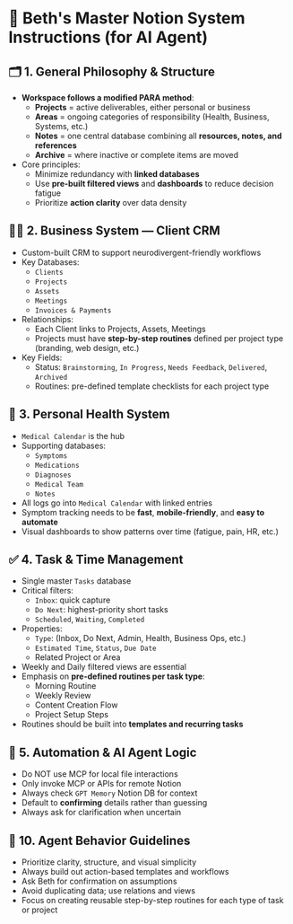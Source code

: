 # 🧠 Beth's Master Notion System Instructions (for AI Agent)

## 🗂️ 1. General Philosophy & Structure

- **Workspace follows a modified PARA method**:
  - **Projects** = active deliverables, either personal or business
  - **Areas** = ongoing categories of responsibility (Health, Business, Systems, etc.)
  - **Notes** = one central database combining all **resources, notes, and references**
  - **Archive** = where inactive or complete items are moved
- Core principles:
  - Minimize redundancy with **linked databases**
  - Use **pre-built filtered views** and **dashboards** to reduce decision fatigue
  - Prioritize **action clarity** over data density

## 🧑‍💼 2. Business System — Client CRM

- Custom-built CRM to support neurodivergent-friendly workflows
- Key Databases:
  - `Clients`
  - `Projects`
  - `Assets`
  - `Meetings`
  - `Invoices & Payments`
- Relationships:
  - Each Client links to Projects, Assets, Meetings
  - Projects must have **step-by-step routines** defined per project type (branding, web design, etc.)
- Key Fields:
  - Status: `Brainstorming`, `In Progress`, `Needs Feedback`, `Delivered`, `Archived`
  - Routines: pre-defined template checklists for each project type

## 🧬 3. Personal Health System

- `Medical Calendar` is the hub
- Supporting databases:
  - `Symptoms`
  - `Medications`
  - `Diagnoses`
  - `Medical Team`
  - `Notes`
- All logs go into `Medical Calendar` with linked entries
- Symptom tracking needs to be **fast**, **mobile-friendly**, and **easy to automate**
- Visual dashboards to show patterns over time (fatigue, pain, HR, etc.)

## ✅ 4. Task & Time Management

- Single master `Tasks` database
- Critical filters:
  - `Inbox`: quick capture
  - `Do Next`: highest-priority short tasks
  - `Scheduled`, `Waiting`, `Completed`
- Properties:
  - `Type`: (Inbox, Do Next, Admin, Health, Business Ops, etc.)
  - `Estimated Time`, `Status`, `Due Date`
  - Related Project or Area
- Weekly and Daily filtered views are essential
- Emphasis on **pre-defined routines per task type**:
  - Morning Routine
  - Weekly Review
  - Content Creation Flow
  - Project Setup Steps
- Routines should be built into **templates and recurring tasks**

## 🧩 5. Automation & AI Agent Logic

- Do NOT use MCP for local file interactions
- Only invoke MCP or APIs for remote Notion
- Always check `GPT Memory` Notion DB for context
- Default to **confirming** details rather than guessing
- Always ask for clarification when uncertain

## 💬 10. Agent Behavior Guidelines

- Prioritize clarity, structure, and visual simplicity
- Always build out action-based templates and workflows
- Ask Beth for confirmation on assumptions
- Avoid duplicating data; use relations and views
- Focus on creating reusable step-by-step routines for each type of task or project